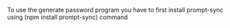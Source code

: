 To use the generate password program you have to first install prompt-sync using (npm install prompt-sync) command
